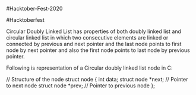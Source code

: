 #Hacktober-Fest-2020

#Hacktoberfest

Circular Doubly Linked List has properties of both doubly linked list and circular linked list in which two consecutive elements are linked or connected by previous and next pointer and the last node points to first node by next pointer and also the first node points to last node by previous pointer.

Following is representation of a Circular doubly linked list node in C:

// Structure of the node 
struct node
{
    int data;
    struct node *next; // Pointer to next node
    struct node *prev; // Pointer to previous node
};
